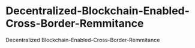# Decentralized-Blockchain-Enabled-Cross-Border-Remmitance
Decentralized Blockchain-Enabled-Cross-Border-Remmitance
